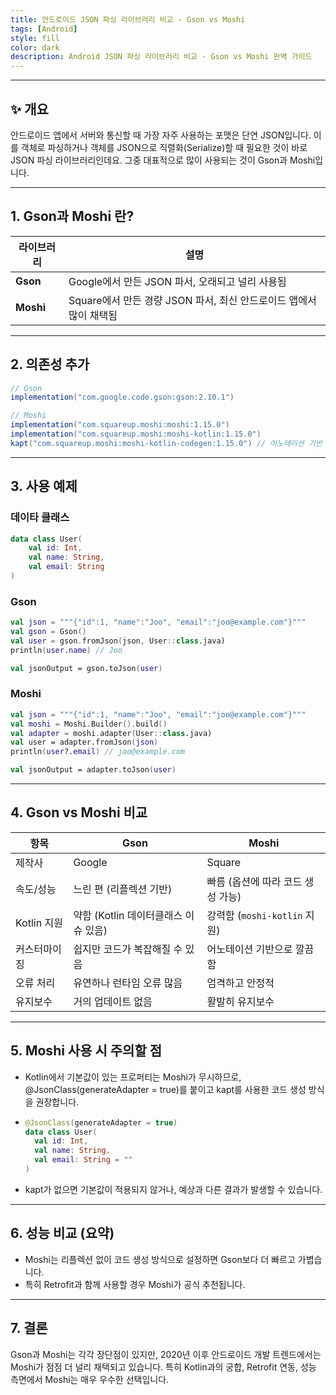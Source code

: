 ```yaml
---
title: 안드로이드 JSON 파싱 라이브러리 비교 - Gson vs Moshi 
tags: [Android]
style: fill
color: dark
description: Android JSON 파싱 라이브러리 비교 - Gson vs Moshi 완벽 가이드
---
```

---

## ✨ 개요

안드로이드 앱에서 서버와 통신할 때 가장 자주 사용하는 포맷은 단연 JSON입니다.
이를 객체로 파싱하거나 객체를 JSON으로 직렬화(Serialize)할 때 필요한 것이 바로 JSON 파싱 라이브러리인데요.
그중 대표적으로 많이 사용되는 것이 Gson과 Moshi입니다.

---

## 1. Gson과 Moshi 란?

| 라이브러리     | 설명                                          |
| --------- | ------------------------------------------- |
| **Gson**  | Google에서 만든 JSON 파서, 오래되고 널리 사용됨            |
| **Moshi** | Square에서 만든 경량 JSON 파서, 최신 안드로이드 앱에서 많이 채택됨 |

---

## 2. 의존성 추가

```gradle
// Gson
implementation("com.google.code.gson:gson:2.10.1")

// Moshi
implementation("com.squareup.moshi:moshi:1.15.0")
implementation("com.squareup.moshi:moshi-kotlin:1.15.0")
kapt("com.squareup.moshi:moshi-kotlin-codegen:1.15.0") // 어노테이션 기반 매핑 시 필요
```

---

## 3. 사용 예제

### 데이타 클래스

```kotlin
data class User(
    val id: Int,
    val name: String,
    val email: String
)
```

### Gson

```kotlin
val json = """{"id":1, "name":"Joo", "email":"joo@example.com"}"""
val gson = Gson()
val user = gson.fromJson(json, User::class.java)
println(user.name) // Joo

val jsonOutput = gson.toJson(user)
```

### Moshi 

```kotlin
val json = """{"id":1, "name":"Joo", "email":"joo@example.com"}"""
val moshi = Moshi.Builder().build()
val adapter = moshi.adapter(User::class.java)
val user = adapter.fromJson(json)
println(user?.email) // joo@example.com

val jsonOutput = adapter.toJson(user)
```

---

## 4. Gson vs Moshi 비교

| 항목        | Gson                     | Moshi                   |
| --------- | ------------------------ | ----------------------- |
| 제작사       | Google                   | Square                  |
| 속도/성능     | 느린 편 (리플렉션 기반)           | 빠름 (옵션에 따라 코드 생성 가능)    |
| Kotlin 지원 | 약함 (Kotlin 데이터클래스 이슈 있음) | 강력함 (`moshi-kotlin` 지원) |
| 커스터마이징    | 쉽지만 코드가 복잡해질 수 있음        | 어노테이션 기반으로 깔끔함          |
| 오류 처리     | 유연하나 런타임 오류 많음           | 엄격하고 안정적                |
| 유지보수      | 거의 업데이트 없음               | 활발히 유지보수                |

--- 

## 5. Moshi 사용 시 주의할 점

- Kotlin에서 기본값이 있는 프로퍼티는 Moshi가 무시하므로, @JsonClass(generateAdapter = true)를 붙이고 kapt를 사용한 코드 생성 방식을 권장합니다.
- ```kotlin
  @JsonClass(generateAdapter = true)
  data class User(
    val id: Int,
    val name: String,
    val email: String = ""
  )
  ```
- kapt가 없으면 기본값이 적용되지 않거나, 예상과 다른 결과가 발생할 수 있습니다.

---

## 6. 성능 비교 (요약)

- Moshi는 리플렉션 없이 코드 생성 방식으로 설정하면 Gson보다 더 빠르고 가볍습니다.
- 특히 Retrofit과 함께 사용할 경우 Moshi가 공식 추천됩니다.

---

## 7. 결론

Gson과 Moshi는 각각 장단점이 있지만,
2020년 이후 안드로이드 개발 트렌드에서는 Moshi가 점점 더 널리 채택되고 있습니다.
특히 Kotlin과의 궁합, Retrofit 연동, 성능 측면에서 Moshi는 매우 우수한 선택입니다.